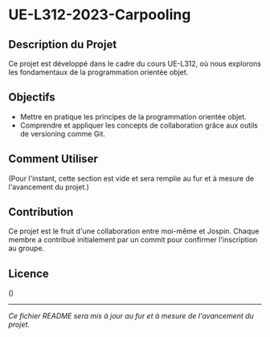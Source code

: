 # UE-L312-2023-Carpooling

## Description du Projet
Ce projet est développé dans le cadre du cours UE-L312, où nous explorons les fondamentaux de la programmation orientée objet. 

## Objectifs
- Mettre en pratique les principes de la programmation orientée objet.
- Comprendre et appliquer les concepts de collaboration grâce aux outils de versioning comme Git.

## Comment Utiliser
(Pour l'instant, cette section est vide et sera remplie au fur et à mesure de l'avancement du projet.)

## Contribution
Ce projet est le fruit d'une collaboration entre moi-même et Jospin. Chaque membre a contribué initialement par un commit pour confirmer l'inscription au groupe.

## Licence
()

---
*Ce fichier README sera mis à jour au fur et à mesure de l'avancement du projet.*